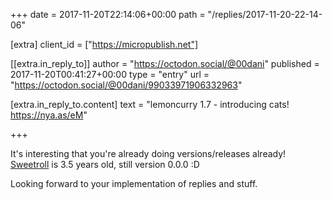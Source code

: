 +++
date = 2017-11-20T22:14:06+00:00
path = "/replies/2017-11-20-22-14-06"

[extra]
client_id = ["https://micropublish.net"]

[[extra.in_reply_to]]
author = "https://octodon.social/@00dani"
published = 2017-11-20T00:41:27+00:00
type = "entry"
url = "https://octodon.social/@00dani/99033971906332963"

[extra.in_reply_to.content]
text = "lemoncurry 1.7 - introducing cats! https://nya.as/eM"

+++

It's interesting that you're already doing versions/releases already! [Sweetroll](https://github.com/myfreeweb/sweetroll) is 3.5 years old, still version 0.0.0 :D
[](https://fed.brid.gy/)

Looking forward to your implementation of replies and stuff.